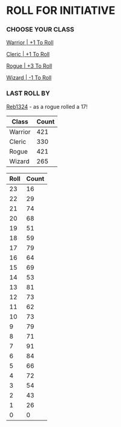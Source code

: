 # ROLL FOR INITIATIVE
### CHOOSE YOUR CLASS

[Warrior | +1 To Roll](https://github.com/benjaminsampica/benjaminsampica/issues/new?title=roll%7Cwarrior&body=Just+click+%27Submit+new+issue%27.)

[Cleric | +1 To Roll](https://github.com/benjaminsampica/benjaminsampica/issues/new?title=roll%7Ccleric&body=Just+click+%27Submit+new+issue%27.)

[Rogue | +3 To Roll](https://github.com/benjaminsampica/benjaminsampica/issues/new?title=roll%7Crogue&body=Just+click+%27Submit+new+issue%27.)

[Wizard | -1 To Roll](https://github.com/benjaminsampica/benjaminsampica/issues/new?title=roll%7Cwizard&body=Just+click+%27Submit+new+issue%27.)
### LAST ROLL BY
[Reb1324](https://www.github.com/Reb1324) - as a rogue rolled a 17!

|Class|Count|
|-|-|
|Warrior|421|
|Cleric|330|
|Rogue|421|
|Wizard|265|

|Roll|Count|
|-|-|
|23|16
|22|29
|21|74
|20|68
|19|51
|18|59
|17|79
|16|64
|15|69
|14|53
|13|81
|12|73
|11|62
|10|73
|9|79
|8|71
|7|91
|6|84
|5|66
|4|72
|3|54
|2|43
|1|26
|0|0
